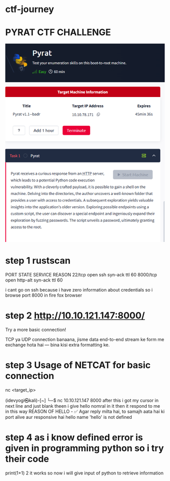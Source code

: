 # ctf-journey

# PYRAT CTF CHALLENGE

![image](https://github.com/idevyogi/ctf-journey/blob/1d2e7439ec3c447fea1c18a03770848f0baff211/Screenshot%202025-07-16%20164113.png)
![image](https://raw.githubusercontent.com/idevyogi/ctf-journey/5177707821f5c48910197600dc368d8e2d22ad02/PYRAT%20CTF%20CHALLENGE.png)

# step 1 rustscan 

PORT     STATE SERVICE  REASON
22/tcp   open  ssh      syn-ack ttl 60
8000/tcp open  http-alt syn-ack ttl 60

i cant go on ssh because i have zero information about credentials
so i browse port 8000 in fire fox browser

# step 2 http://10.10.121.147:8000/
Try a more basic connection! 


TCP ya UDP connection banaana, jisme data end-to-end stream ke form me exchange hota hai — bina kisi extra formatting ke.

# step 3  Usage of NETCAT for basic connection
nc <target_ip> <port>

(idevyogi㉿kali)-[~]
└─$ nc 10.10.121.147 8000
after this i got my cursor in next line and just blank theen i give hello nomral in it then it respond to me in this way
REASON OF HELLO -
✅ Agar reply milta hai, to samajh aata hai ki port alive aur responsive hai
hello
name 'hello' is not defined


# step 4 as i know defined error is given in programming python so i try their code
print(1+1)
2
it works so now i will give input of python to retrieve information



